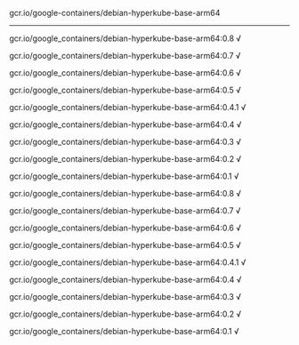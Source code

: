 gcr.io/google-containers/debian-hyperkube-base-arm64 

----
gcr.io/google_containers/debian-hyperkube-base-arm64:0.8 √

gcr.io/google_containers/debian-hyperkube-base-arm64:0.7 √

gcr.io/google_containers/debian-hyperkube-base-arm64:0.6 √

gcr.io/google_containers/debian-hyperkube-base-arm64:0.5 √

gcr.io/google_containers/debian-hyperkube-base-arm64:0.4.1 √

gcr.io/google_containers/debian-hyperkube-base-arm64:0.4 √

gcr.io/google_containers/debian-hyperkube-base-arm64:0.3 √

gcr.io/google_containers/debian-hyperkube-base-arm64:0.2 √

gcr.io/google_containers/debian-hyperkube-base-arm64:0.1 √

gcr.io/google_containers/debian-hyperkube-base-arm64:0.8 √

gcr.io/google_containers/debian-hyperkube-base-arm64:0.7 √

gcr.io/google_containers/debian-hyperkube-base-arm64:0.6 √

gcr.io/google_containers/debian-hyperkube-base-arm64:0.5 √

gcr.io/google_containers/debian-hyperkube-base-arm64:0.4.1 √

gcr.io/google_containers/debian-hyperkube-base-arm64:0.4 √

gcr.io/google_containers/debian-hyperkube-base-arm64:0.3 √

gcr.io/google_containers/debian-hyperkube-base-arm64:0.2 √

gcr.io/google_containers/debian-hyperkube-base-arm64:0.1 √

